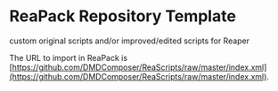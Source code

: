 # ReaPack Repository Template

custom original scripts and/or improved/edited scripts for Reaper

The URL to import in ReaPack is [https://github.com/DMDComposer/ReaScripts/raw/master/index.xml](https://github.com/DMDComposer/ReaScripts/raw/master/index.xml).
